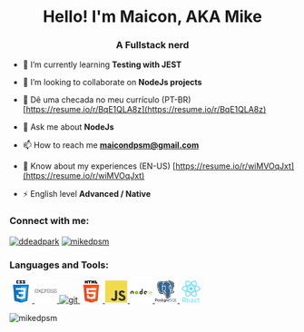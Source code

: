 <h1 align="center">Hello! I'm Maicon, AKA Mike</h1>
<h3 align="center">A Fullstack nerd</h3>

- 🌱 I’m currently learning **Testing with JEST**

- 👯 I’m looking to collaborate on **NodeJs projects**

- 📄 Dê uma checada no meu currículo (PT-BR) [https://resume.io/r/BqE1QLA8z](https://resume.io/r/BqE1QLA8z)

- 💬 Ask me about **NodeJs**

- 📫 How to reach me **maicondpsm@gmail.com**

- 📄 Know about my experiences (EN-US) [https://resume.io/r/wiMVOqJxt](https://resume.io/r/wiMVOqJxt)

- ⚡ English level **Advanced / Native**

<h3 align="left">Connect with me:</h3>
<p align="left">
<a href="https://twitter.com/ddeadpark" target="blank"><img align="center" src="https://raw.githubusercontent.com/rahuldkjain/github-profile-readme-generator/master/src/images/icons/Social/twitter.svg" alt="ddeadpark" height="30" width="40" /></a>
<a href="https://linkedin.com/in/mikedpsm" target="blank"><img align="center" src="https://raw.githubusercontent.com/rahuldkjain/github-profile-readme-generator/master/src/images/icons/Social/linked-in-alt.svg" alt="mikedpsm" height="30" width="40" /></a>
</p>

<h3 align="left">Languages and Tools:</h3>
<p align="left"> <a href="https://www.w3schools.com/css/" target="_blank" rel="noreferrer"> <img src="https://raw.githubusercontent.com/devicons/devicon/master/icons/css3/css3-original-wordmark.svg" alt="css3" width="40" height="40"/> </a> <a href="https://expressjs.com" target="_blank" rel="noreferrer"> <img src="https://raw.githubusercontent.com/devicons/devicon/master/icons/express/express-original-wordmark.svg" alt="express" width="40" height="40"/> </a> <a href="https://git-scm.com/" target="_blank" rel="noreferrer"> <img src="https://www.vectorlogo.zone/logos/git-scm/git-scm-icon.svg" alt="git" width="40" height="40"/> </a> <a href="https://www.w3.org/html/" target="_blank" rel="noreferrer"> <img src="https://raw.githubusercontent.com/devicons/devicon/master/icons/html5/html5-original-wordmark.svg" alt="html5" width="40" height="40"/> </a> <a href="https://developer.mozilla.org/en-US/docs/Web/JavaScript" target="_blank" rel="noreferrer"> <img src="https://raw.githubusercontent.com/devicons/devicon/master/icons/javascript/javascript-original.svg" alt="javascript" width="40" height="40"/> </a> <a href="https://nodejs.org" target="_blank" rel="noreferrer"> <img src="https://raw.githubusercontent.com/devicons/devicon/master/icons/nodejs/nodejs-original-wordmark.svg" alt="nodejs" width="40" height="40"/> </a> <a href="https://www.postgresql.org" target="_blank" rel="noreferrer"> <img src="https://raw.githubusercontent.com/devicons/devicon/master/icons/postgresql/postgresql-original-wordmark.svg" alt="postgresql" width="40" height="40"/> </a> <a href="https://reactjs.org/" target="_blank" rel="noreferrer"> <img src="https://raw.githubusercontent.com/devicons/devicon/master/icons/react/react-original-wordmark.svg" alt="react" width="40" height="40"/> </a> </p>

<p><img align="center" src="https://github-readme-stats.vercel.app/api/top-langs?username=mikedpsm&show_icons=true&locale=en&layout=compact" alt="mikedpsm" /></p>

